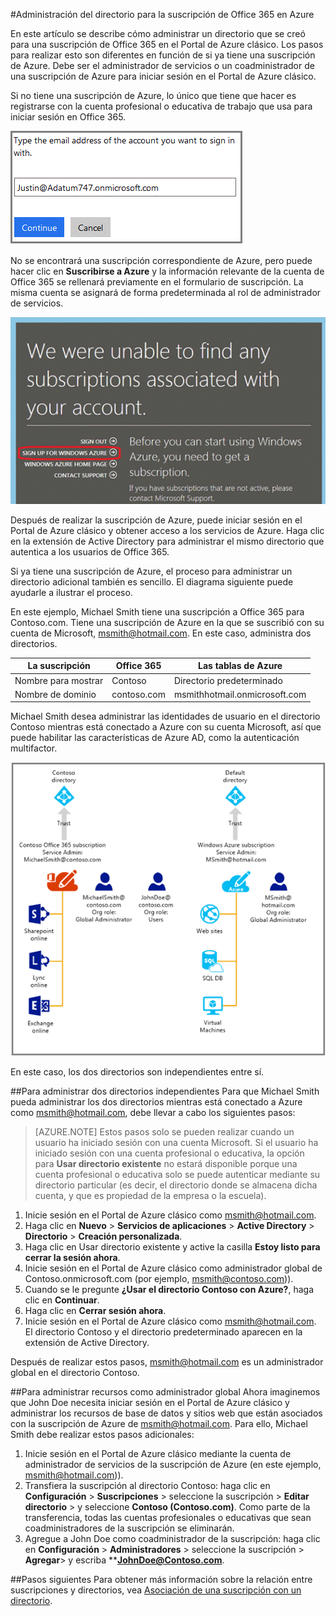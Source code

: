 <properties
   pageTitle="Administración del directorio para la suscripción de Office 365 en Azure | Microsoft Azure"
   description="Administración de un directorio de cuentas de suscripciones de Office 365 con Azure Active Directory y el Portal de Azure clásico"
   services="active-directory"
   documentationCenter=""
   authors="curtand"
   manager="stevenpo"
   editor=""/>

<tags
   ms.service="active-directory"
   ms.devlang="na"
   ms.topic="get-started-article"
   ms.tgt_pltfrm="na"
   ms.workload="identity"
   ms.date="05/16/2016"
   ms.author="curtand"/>

#Administración del directorio para la suscripción de Office 365 en Azure

En este artículo se describe cómo administrar un directorio que se creó para una suscripción de Office 365 en el Portal de Azure clásico. Los pasos para realizar esto son diferentes en función de si ya tiene una suscripción de Azure. Debe ser el administrador de servicios o un coadministrador de una suscripción de Azure para iniciar sesión en el Portal de Azure clásico.

Si no tiene una suscripción de Azure, lo único que tiene que hacer es registrarse con la cuenta profesional o educativa de trabajo que usa para iniciar sesión en Office 365.

![](./media/active-directory-manage-o365-subscription/AAD_O365_01.png)

No se encontrará una suscripción correspondiente de Azure, pero puede hacer clic en **Suscribirse a Azure** y la información relevante de la cuenta de Office 365 se rellenará previamente en el formulario de suscripción. La misma cuenta se asignará de forma predeterminada al rol de administrador de servicios.

![](./media/active-directory-manage-o365-subscription/AAD_O365_02.png)

Después de realizar la suscripción de Azure, puede iniciar sesión en el Portal de Azure clásico y obtener acceso a los servicios de Azure. Haga clic en la extensión de Active Directory para administrar el mismo directorio que autentica a los usuarios de Office 365.

Si ya tiene una suscripción de Azure, el proceso para administrar un directorio adicional también es sencillo. El diagrama siguiente puede ayudarle a ilustrar el proceso.

En este ejemplo, Michael Smith tiene una suscripción a Office 365 para Contoso.com. Tiene una suscripción de Azure en la que se suscribió con su cuenta de Microsoft, msmith@hotmail.com. En este caso, administra dos directorios.

| La suscripción | Office 365 | Las tablas de Azure |
|  -------------- | ------------- | ------------------------------- |
| Nombre para mostrar | Contoso | Directorio predeterminado |
| Nombre de dominio | contoso.com | msmithhotmail.onmicrosoft.com |

Michael Smith desea administrar las identidades de usuario en el directorio Contoso mientras está conectado a Azure con su cuenta Microsoft, así que puede habilitar las características de Azure AD, como la autenticación multifactor.

![](./media/active-directory-manage-o365-subscription/AAD_O365_03.png)

En este caso, los dos directorios son independientes entre sí.

##Para administrar dos directorios independientes
Para que Michael Smith pueda administrar los dos directorios mientras está conectado a Azure como msmith@hotmail.com, debe llevar a cabo los siguientes pasos:

> [AZURE.NOTE]
Estos pasos solo se pueden realizar cuando un usuario ha iniciado sesión con una cuenta Microsoft. Si el usuario ha iniciado sesión con una cuenta profesional o educativa, la opción para **Usar directorio existente** no estará disponible porque una cuenta profesional o educativa solo se puede autenticar mediante su directorio particular (es decir, el directorio donde se almacena dicha cuenta, y que es propiedad de la empresa o la escuela).

1.	Inicie sesión en el Portal de Azure clásico como msmith@hotmail.com.
2.	Haga clic en **Nuevo** > **Servicios de aplicaciones** > **Active Directory** > **Directorio** > **Creación personalizada**.
3.	Haga clic en Usar directorio existente y active la casilla **Estoy listo para cerrar la sesión ahora**.
4.	Inicie sesión en el Portal de Azure clásico como administrador global de Contoso.onmicrosoft.com (por ejemplo, msmith@contoso.com)).
5.	Cuando se le pregunte **¿Usar el directorio Contoso con Azure?**, haga clic en **Continuar**.
6.	Haga clic en **Cerrar sesión ahora**.
7.	Inicie sesión en el Portal de Azure clásico como msmith@hotmail.com. El directorio Contoso y el directorio predeterminado aparecen en la extensión de Active Directory.

Después de realizar estos pasos, msmith@hotmail.com es un administrador global en el directorio Contoso.

##Para administrar recursos como administrador global
Ahora imaginemos que John Doe necesita iniciar sesión en el Portal de Azure clásico y administrar los recursos de base de datos y sitios web que están asociados con la suscripción de Azure de msmith@hotmail.com. Para ello, Michael Smith debe realizar estos pasos adicionales:

1.	Inicie sesión en el Portal de Azure clásico mediante la cuenta de administrador de servicios de la suscripción de Azure (en este ejemplo, msmith@hotmail.com)).
2.	Transfiera la suscripción al directorio Contoso: haga clic en **Configuración** > **Suscripciones** > seleccione la suscripción > **Editar directorio** > y seleccione **Contoso (Contoso.com)**. Como parte de la transferencia, todas las cuentas profesionales o educativas que sean coadministradores de la suscripción se eliminarán.
3.	Agregue a John Doe como coadministrador de la suscripción: haga clic en **Configuración** > **Administradores** > seleccione la suscripción > **Agregar**> y escriba ****JohnDoe@Contoso.com**.

##Pasos siguientes
Para obtener más información sobre la relación entre suscripciones y directorios, vea [Asociación de una suscripción con un directorio](active-directory-how-subscriptions-associated-directory.md).

<!---HONumber=AcomDC_0518_2016-->